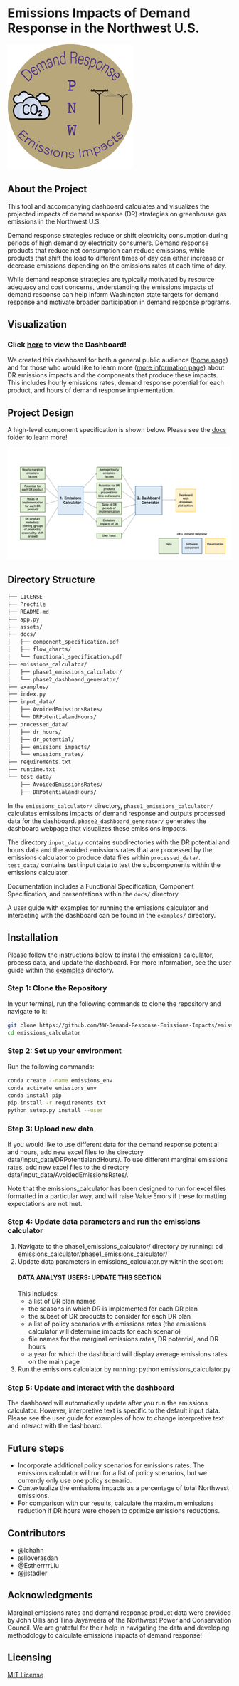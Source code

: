 # Emissions Impacts of Demand Response in the Northwest U.S.

![NW DR Logo](/assets/dr_logo.png "NW DR Logo")

## About the Project

This tool and accompanying dashboard calculates and visualizes the projected impacts of demand response (DR) strategies on greenhouse gas emissions in the Northwest U.S. 

Demand response strategies reduce or shift electricity consumption during periods of high demand by electricity consumers. Demand response products that reduce net consumption can reduce emissions, while products that shift the load to different times of day can either increase or decrease emissions depending on the emissions rates at each time of day.

While demand response strategies are typically motivated by resource adequacy and cost concerns, understanding the emissions impacts of demand response can help inform Washington state targets for demand response and motivate broader participation in demand response programs. 

## Visualization
### Click [here](https://demand-response-impacts.herokuapp.com/home) to view the Dashboard!

We created this dashboard for both a general public audience ([home page](https://demand-response-impacts.herokuapp.com/home)) and for those who would like to learn more ([more information page](https://demand-response-impacts.herokuapp.com/more_info)) about DR emissions impacts and the components that produce these impacts. This includes hourly emissions rates, demand response potential for each product, and hours of demand response implementation. 

## Project Design

A high-level component specification is shown below. Please see the [docs](/docs) folder to learn more!

![comp spec](/docs/flow_charts/overall_flow.png)

## Directory Structure
```bash
├── LICENSE
├── Procfile
├── README.md
├── app.py
├── assets/
├── docs/
│   ├── component_specification.pdf
│   ├── flow_charts/
│   └── functional_specification.pdf
├── emissions_calculator/
│   ├── phase1_emissions_calculator/
│   └── phase2_dashboard_generator/
├── examples/
├── index.py
├── input_data/
│   ├── AvoidedEmissionsRates/
│   └── DRPotentialandHours/
├── processed_data/
│   ├── dr_hours/
│   ├── dr_potential/
│   ├── emissions_impacts/
│   └── emissions_rates/
├── requirements.txt
├── runtime.txt
└── test_data/
    ├── AvoidedEmissionsRates/
    ├── DRPotentialandHours/
```

In the <code>emissions_calculator/</code> directory, <code>phase1_emissions_calculator/</code> calculates emissions impacts of demand response and outputs processed data for the dashboard. <code>phase2_dashboard_generator/</code> generates the dashboard webpage that visualizes these emissions impacts.

The directory <code>input_data/</code> contains subdirectories with the DR potential and hours data and the avoided emissions rates that are processed by the emissions calculator to produce data files within <code>processed_data/</code>. <code>test_data/</code> contains test input data to test the subcomponents within the emissions calculator.

Documentation includes a Functional Specification, Component Specification, and presentations within the <code>docs/</code> directory. 

A user guide with examples for running the emissions calculator and interacting with the dashboard can be found in the <code>examples/</code> directory.

## Installation
Please follow the instructions below to install the emissions calculator, process data, and update the dashboard. For more information, see the user guide within the [examples](/examples) directory.

### Step 1: Clone the Repository
In your terminal, run the following commands to clone the repository and navigate to it:
```bash
git clone https://github.com/NW-Demand-Response-Emissions-Impacts/emissions_calculator.git
cd emissions_calculator
```

### Step 2: Set up your environment
Run the following commands:
```bash
conda create --name emissions_env
conda activate emissions_env
conda install pip
pip install -r requirements.txt
python setup.py install --user
```

### Step 3: Upload new data
If you would like to use different data for the demand response potential and hours, add new excel files to the directory data/input_data/DRPotentialandHours/. To use different marginal emissions rates, add new excel files to the directory data/input_data/AvoidedEmissionsRates/. 

Note that the emissions_calculator has been designed to run for excel files formatted in a particular way, and will raise Value Errors if these formatting expectations are not met.  

### Step 4: Update data parameters and run the emissions calculator
1. Navigate to the phase1_emissions_calculator/ directory by running:
    cd emissions_calculator/phase1_emissions_calculator/
2. Update data parameters in emissions_calculator.py within the section:
    #### DATA ANALYST USERS: UPDATE THIS SECTION ####
    This includes:
     * a list of DR plan names
     * the seasons in which DR is implemented for each DR plan
     * the subset of DR products to consider for each DR plan
     * a list of policy scenarios with emissions rates (the emissions calculator will determine impacts for each scenario)  
     * file names for the marginal emissions rates, DR potential, and DR hours
     * a year for which the dashboard will display average emissions rates on the main page
3. Run the emissions calculator by running: 
    python emissions_calculator.py

### Step 5: Update and interact with the dashboard
The dashboard will automatically update after you run the emissions calculator. However, interpretive text is specific to the default input data. Please see the user guide for examples of how to change interpretive text and interact with the dashboard.     

## Future steps
 * Incorporate additional policy scenarios for emissions rates. The emissions calculator will run for a list of policy scenarios, but we currently only use one policy scenario.
 * Contextualize the emissions impacts as a percentage of total Northwest emissions.
 * For comparison with our results, calculate the maximum emissions reduction if DR hours were chosen to optimize emissions reductions.
 
## Contributors
 * @lchahn
 * @lloverasdan
 * @EstherrrrLiu
 * @jjstadler

## Acknowledgments
Marginal emissions rates and demand response product data were provided by John Ollis and Tina Jayaweera of the Northwest Power and Conservation Council. We are grateful for their help in navigating the data and developing methodology to calculate emissions impacts of demand response! 

## Licensing 
[MIT License](https://github.com/NW-Demand-Response-Emissions-Impacts/emissions_calculator/blob/main/LICENSE)


